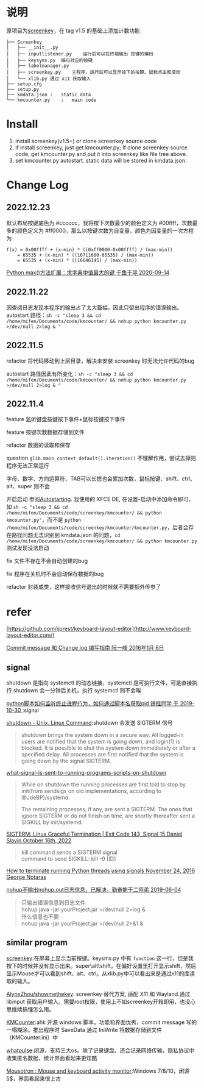 # 说明

原项目为[screenkey](https://www.thregr.org/~wavexx/software/screenkey/)，在 tag v1.5 的基础上添加计数功能


```
├── Screenkey
│   ├── __init__.py
│   ├── inputlistener.py    运行后可以在终端输出 按键的编码
│   ├── keysyms.py  编码对应的按键
│   ├── labelmanager.py
│   ├── screenkey.py    主程序，运行后可以显示按下的按键、鼠标点击和滚动
│   └── xlib.py 通过 x11 获取输入
├── setup.cfg
├── setup.py
├── kmdata.json	:	static data
└── kmcounter.py	:	main code
```

# Install

1. install screenkey(v1.5+) or clone screenkey source code
2. if install screenkey, just get kmcounter.py; If clone screenkey source code, get kmcounter.py and put it into screenkey like file tree above.
3. set kmcounter.py autostart. static data will be stored in kmdata.json.

# Change Log
## 2022.12.23

默认布局按键底色为 #cccccc，我将按下次数最少的颜色定义为 #00ffff，次数最多的颜色定义为 #ff0000，那么以按键次数为自变量、颜色为因变量的一次方程为

    f(x) = 0x00ffff + (x-min) * ((0xff0000-0x00ffff) / (max-min))
        = 65535 + (x-min) * ((16711680-65535) / (max-min))
        = 65535 + (x-min) * ((16646145) / (max-min))

[Python max()方法扩展：求字典中值最大的键 千鱼千寻 2020-09-14](https://www.cnblogs.com/QianyuQian/p/13667965.html)

## 2022.11.22

因查阅日志发现本程序的输出占了太大篇幅，因此只留出程序的错误输出。autostart 路径：`sh -c "sleep 3 && cd /home/mifen/Documents/code/kmcounter/ && nohup python kmcounter.py >/dev/null 2>log & "`

## 2022.11.5
refactor 将代码移动到上层目录，解决未安装 screenkey 时无法允许代码的bug

autostart 路径因此有所变化：`sh -c "sleep 3 && cd /home/mifen/Documents/code/kmcounter/ && nohup python kmcounter.py >/dev/null 2>log & "`

## 2022.11.4

feature 监听键盘按键按下事件+鼠标按键按下事件

feature 按键次数数据存储到文件

refactor 数据的读取和保存

question `glib.main_context_default().iteration()` 不理解作用，尝试去掉则程序无法正常运行

字母、数字、方向运算符、TAB可以长摁也会累加次数，鼠标按键、shift、ctrl、alt、super 则不会

开启启动 参阅[Autostarting](https://wiki.archlinux.org/title/Autostarting). 我使用的 XFCE DE, 在设置-启动中添加命令即可，如 `sh -c "sleep 3 && cd /home/mifen/Documents/code/screenkey/kmcounter/ && python kmcounter.py"`，而不是 `python /home/mifen/Documents/code/screenkey/kmcounter/kmcounter.py`，后者会存在路径问题无法识别到 kmdata.json 的问题，`cd /home/mifen/Documents/code/screenkey/kmcounter/ && python kmcounter.py`测试发现没法启动

fix 文件不存在不会自动创建的bug

fix 程序在关机时不会自动保存数据的bug

refactor 封装成类，这样接收信号退出的时候就不需要额外传参了


# refer

[https://github.com/ijprest/keyboard-layout-editor](http://www.keyboard-layout-editor.com/)

[Commit message 和 Change log 编写指南  阮一峰 2016年1月 6日](http://www.ruanyifeng.com/blog/2016/01/commit_message_change_log.html)

## signal

shutdown 是指向 systemctl 的动态链接，systemctl 是可执行文件，可是直接执行 shutdown 会一分钟后关机，执行 systemctl 则不会唉

[python脚本如何监听终止进程行为，如何通过脚本名获取pid 铁柱同学 于 2019-10-30 ](https://blog.csdn.net/LJFPHP/article/details/102827172):signal

[shutdown - Unix, Linux Command](https://www.tutorialspoint.com/unix_commands/shutdown.htm):shutdown 会发送 SIGTERM 信号
> shutdown brings the system down in a secure way. All logged-in users are notified that the system is going down, and login(1) is blocked. It is possible to shut the system down immediately or after a specified delay. All processes are first notified that the system is going down by the signal SIGTERM. 

[what-signal-is-sent-to-running-programs-scripts-on-shutdown](https://unix.stackexchange.com/questions/499761/what-signal-is-sent-to-running-programs-scripts-on-shutdown)
> While on shutdown the running processes are first told to stop by init(from sendsigs on old implementations, according to @JdeBP)/systemd.
>
> The remaining processes, if any, are sent a SIGTERM. The ones that ignore SIGTERM or do not finish on time, are shortly thereafter sent a SIGKILL by init/systemd.

[SIGTERM: Linux Graceful Termination | Exit Code 143, Signal 15 Daniel Slavin October 16th, 2022](https://komodor.com/learn/sigterm-signal-15-exit-code-143-linux-graceful-termination/)
> kill command sends a SIGTERM signal  
> command to send SIGKILL: kill -9 [ID]

[ How to terminate running Python threads using signals November 24, 2016 George Notaras](http://www.g-loaded.eu/2016/11/24/how-to-terminate-running-python-threads-using-signals/)

[nohup不输出nohup.out日志信息，已解决。勤奋能干二师弟 2019-06-04](https://blog.csdn.net/it_erge/article/details/90799556)
> 只输出错误信息到日志文件  
> nohup java -jar yourProject.jar >/dev/null 2>log &   
> 什么信息也不要   
> nohup java -jar yourProject.jar >/dev/null 2>&1 & 

## similar program

[screenkey](https://gitlab.com/screenkey/screenkey):在屏幕上显示当前按键。keysms.py 中有 `function` 这一行，但是我按下的时候并没有显示出来。super\alt\shift，在偏好设置里打开显示shift，然后显示Mouse才可以看到shift、alt、ctrl。从xlib.py中可以看出来是通过x11的库读取的输入。

[AlynxZhou/showmethekey](https://github.com/AlynxZhou/showmethekey): screenkey 替代方案, 适配 X11 和 Wayland.通过 libinput 获取用户输入。需要root权限，使用上不如screenkey开箱即用，也没心思继续搞懂怎么用。

[KMCounter](https://github.com/telppa/KMCounter):ahk 开源 windows 脚本。功能和界面优秀，commit message 写的一塌糊涂。推出程序时 SaveData 通过 IniWrite 将数据存储到文件（KMCounter.ini）中

[whatpulse](https://whatpulse.org/):闭源，支持三大os。除了记录键盘、还会记录网络传输，隐私协议中收集匿名数据，统计界面看起来更炫酷

[Mousotron : Mouse and keyboard activity monitor](https://www.blacksunsoftware.com/mousotron.html):Windows 7/8/10，闭源 5$，界面看起来很上古
